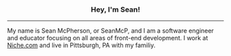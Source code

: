 <h3 align="center">Hey, I'm Sean!</h3>

---

My name is Sean McPherson, or SeanMcP, and I am a software engineer and educator focusing on all areas of front-end development. I work at [Niche.com](https://niche.com) and live in Pittsburgh, PA with my familiy.
